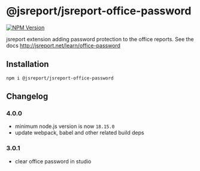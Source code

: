 # @jsreport/jsreport-office-password

[![NPM Version](http://img.shields.io/npm/v/@jsreport/jsreport-office-password.svg?style=flat-square)](https://npmjs.com/package/@jsreport/jsreport-office-password)

jsreport extension adding password protection to the office reports.
See the docs http://jsreport.net/learn/office-password

## Installation

```
npm i @jsreport/jsreport-office-password
```

## Changelog

### 4.0.0

- minimum node.js version is now `18.15.0`
- update webpack, babel and other related build deps

### 3.0.1

- clear office password in studio
